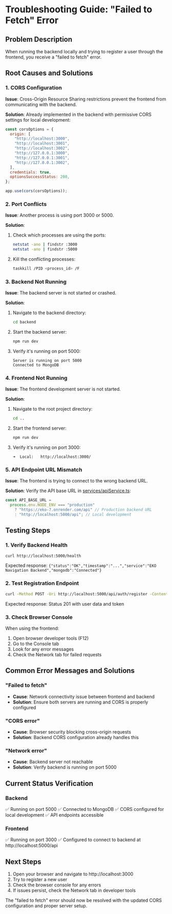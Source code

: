 # Troubleshooting Guide: "Failed to Fetch" Error

## Problem Description

When running the backend locally and trying to register a user through the frontend, you receive a "failed to fetch" error.

## Root Causes and Solutions

### 1. CORS Configuration

**Issue**: Cross-Origin Resource Sharing restrictions prevent the frontend from communicating with the backend.

**Solution**: Already implemented in the backend with permissive CORS settings for local development:

```javascript
const corsOptions = {
  origin: [
    "http://localhost:3000",
    "http://localhost:3001",
    "http://localhost:3002",
    "http://127.0.0.1:3000",
    "http://127.0.0.1:3001",
    "http://127.0.0.1:3002",
  ],
  credentials: true,
  optionsSuccessStatus: 200,
};

app.use(cors(corsOptions));
```

### 2. Port Conflicts

**Issue**: Another process is using port 3000 or 5000.

**Solution**:

1. Check which processes are using the ports:

   ```bash
   netstat -ano | findstr :3000
   netstat -ano | findstr :5000
   ```

2. Kill the conflicting processes:
   ```bash
   taskkill /PID <process_id> /F
   ```

### 3. Backend Not Running

**Issue**: The backend server is not started or crashed.

**Solution**:

1. Navigate to the backend directory:

   ```bash
   cd backend
   ```

2. Start the backend server:

   ```bash
   npm run dev
   ```

3. Verify it's running on port 5000:
   ```
   Server is running on port 5000
   Connected to MongoDB
   ```

### 4. Frontend Not Running

**Issue**: The frontend development server is not started.

**Solution**:

1. Navigate to the root project directory:

   ```bash
   cd ..
   ```

2. Start the frontend server:

   ```bash
   npm run dev
   ```

3. Verify it's running on port 3000:
   ```
   ➜  Local:   http://localhost:3000/
   ```

### 5. API Endpoint URL Mismatch

**Issue**: The frontend is trying to connect to the wrong backend URL.

**Solution**: Verify the API base URL in [services/apiService.ts](file://c:\Users\DELL\Downloads\Eko\Eko\services\apiService.ts):

```typescript
const API_BASE_URL =
  process.env.NODE_ENV === "production"
    ? "https://eko-7.onrender.com/api" // Production backend URL
    : "http://localhost:5000/api"; // Local development
```

## Testing Steps

### 1. Verify Backend Health

```bash
curl http://localhost:5000/health
```

Expected response: `{"status":"OK","timestamp":"...","service":"EKO Navigation Backend","mongodb":"Connected"}`

### 2. Test Registration Endpoint

```bash
curl -Method POST -Uri http://localhost:5000/api/auth/register -ContentType "application/json" -Body '{"name":"Test User","email":"test3@example.com","password":"password123"}'
```

Expected response: Status 201 with user data and token

### 3. Check Browser Console

When using the frontend:

1. Open browser developer tools (F12)
2. Go to the Console tab
3. Look for any error messages
4. Check the Network tab for failed requests

## Common Error Messages and Solutions

### "Failed to fetch"

- **Cause**: Network connectivity issue between frontend and backend
- **Solution**: Ensure both servers are running and CORS is properly configured

### "CORS error"

- **Cause**: Browser security blocking cross-origin requests
- **Solution**: Backend CORS configuration already handles this

### "Network error"

- **Cause**: Backend server not reachable
- **Solution**: Verify backend is running on port 5000

## Current Status Verification

### Backend

✅ Running on port 5000
✅ Connected to MongoDB
✅ CORS configured for local development
✅ API endpoints accessible

### Frontend

✅ Running on port 3000
✅ Configured to connect to backend at http://localhost:5000/api

## Next Steps

1. Open your browser and navigate to http://localhost:3000
2. Try to register a new user
3. Check the browser console for any errors
4. If issues persist, check the Network tab in developer tools

The "failed to fetch" error should now be resolved with the updated CORS configuration and proper server setup.
